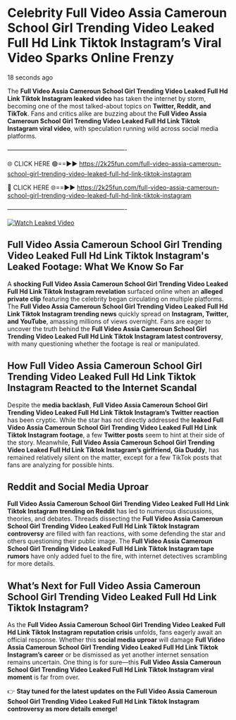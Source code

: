 # Celebrity Full Video Assia Cameroun School Girl Trending Video Leaked Full Hd Link Tiktok Instagram’s Viral Video Sparks Online Frenzy

18 seconds ago

The **Full Video Assia Cameroun School Girl Trending Video Leaked Full Hd Link Tiktok Instagram leaked video** has taken the internet by storm, becoming one of the most talked-about topics on **Twitter, Reddit, and TikTok**. Fans and critics alike are buzzing about the **Full Video Assia Cameroun School Girl Trending Video Leaked Full Hd Link Tiktok Instagram viral video**, with speculation running wild across social media platforms.

———————————————————-

🌐 CLICK HERE 🟢==►► https://2k25fun.com/full-video-assia-cameroun-school-girl-trending-video-leaked-full-hd-link-tiktok-instagram

🔴 CLICK HERE 🌐==►► https://2k25fun.com/full-video-assia-cameroun-school-girl-trending-video-leaked-full-hd-link-tiktok-instagram

———————————————————-

[![Watch Leaked Video](https://miro.medium.com/v2/resize:fit:828/format:webp/1*cilzJN44JGOrTw9NJCrNHA.gif "Watch Leaked Video")](https://2k25fun.com/full-video-assia-cameroun-school-girl-trending-video-leaked-full-hd-link-tiktok-instagram)

## **Full Video Assia Cameroun School Girl Trending Video Leaked Full Hd Link Tiktok Instagram's Leaked Footage: What We Know So Far**  
A **shocking Full Video Assia Cameroun School Girl Trending Video Leaked Full Hd Link Tiktok Instagram revelation** surfaced online when an **alleged private clip** featuring the celebrity began circulating on multiple platforms. The **Full Video Assia Cameroun School Girl Trending Video Leaked Full Hd Link Tiktok Instagram trending news** quickly spread on **Instagram, Twitter, and YouTube**, amassing millions of views overnight. Fans are eager to uncover the truth behind the **Full Video Assia Cameroun School Girl Trending Video Leaked Full Hd Link Tiktok Instagram latest controversy**, with many questioning whether the footage is real or manipulated.  

## **How Full Video Assia Cameroun School Girl Trending Video Leaked Full Hd Link Tiktok Instagram Reacted to the Internet Scandal**  
Despite the **media backlash**, **Full Video Assia Cameroun School Girl Trending Video Leaked Full Hd Link Tiktok Instagram’s Twitter reaction** has been cryptic. While the star has not directly addressed the **leaked Full Video Assia Cameroun School Girl Trending Video Leaked Full Hd Link Tiktok Instagram footage**, a few **Twitter posts** seem to hint at their side of the story. Meanwhile, **Full Video Assia Cameroun School Girl Trending Video Leaked Full Hd Link Tiktok Instagram’s girlfriend, Gia Duddy**, has remained relatively silent on the matter, except for a few TikTok posts that fans are analyzing for possible hints.  

## **Reddit and Social Media Uproar**  
**Full Video Assia Cameroun School Girl Trending Video Leaked Full Hd Link Tiktok Instagram trending on Reddit** has led to numerous discussions, theories, and debates. Threads dissecting the **Full Video Assia Cameroun School Girl Trending Video Leaked Full Hd Link Tiktok Instagram controversy** are filled with fan reactions, with some defending the star and others questioning their public image. The **Full Video Assia Cameroun School Girl Trending Video Leaked Full Hd Link Tiktok Instagram tape rumors** have only added fuel to the fire, with internet detectives scrambling for more details.  

## **What’s Next for Full Video Assia Cameroun School Girl Trending Video Leaked Full Hd Link Tiktok Instagram?**  
As the **Full Video Assia Cameroun School Girl Trending Video Leaked Full Hd Link Tiktok Instagram reputation crisis** unfolds, fans eagerly await an official response. Whether this **social media uproar** will damage **Full Video Assia Cameroun School Girl Trending Video Leaked Full Hd Link Tiktok Instagram’s career** or be dismissed as yet another internet sensation remains uncertain. One thing is for sure—this **Full Video Assia Cameroun School Girl Trending Video Leaked Full Hd Link Tiktok Instagram viral moment** is far from over.  

👉 **Stay tuned for the latest updates on the Full Video Assia Cameroun School Girl Trending Video Leaked Full Hd Link Tiktok Instagram controversy as more details emerge!**  
